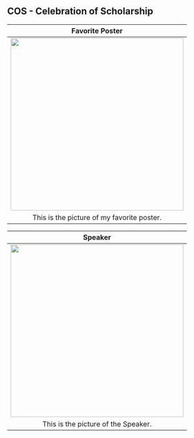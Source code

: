 ## COS - Celebration of Scholarship

|                         Favorite Poster                                    |
| :------------------------------------------------------------------------: |
|  <img src="/Users/esther/Documents/posterr.png" width="400">               |
| This is the picture of my favorite poster.                                 |

|                                Speaker                                     |
| :------------------------------------------------------------------------: |
|  <img src="/Users/esther/Documents/speakerr.png" width="400">               |
| This is the picture of the Speaker.                                        |